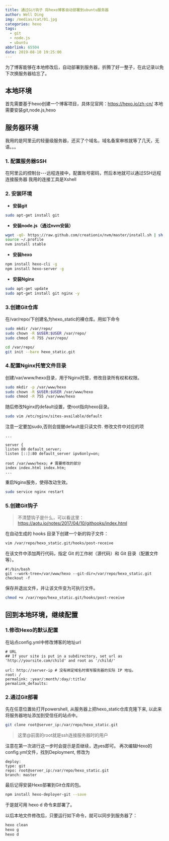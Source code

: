 ```yaml
---
title: 通过Git钩子 将hexo博客自动部署到ubuntu服务器
author: Well Ding
img: /medias/cat/01.jpg
categories: hexo
tags:
  - git
  - node.js
  - ubuntu
abbrlink: 65504
date: 2019-08-10 19:25:00
---
```


为了博客能够在本地修改后，自动部署到服务器，折腾了好一整子，在此记录以免下次换服务器给忘了。

## 本地环境

首先需要基于hexo创建一个博客项目，具体见官网：https://hexo.io/zh-cn/
本地需要安装git,node.js,hexo

## 服务器环境

我用的是阿里云的轻量级服务器，还买了个域名，域名备案审核就等了几天，无语。。。
### 1. 配置服务器SSH
在阿里云的控制台---远程连接中，配置账号密码，然后本地就可以通过SSH远程连接服务器
我用的连接工具是Xshell
### 2. 安装环境
- **安装git**
```bash
sudo apt-get install git
```

- **安装node.js（通过nvm安装）**
```bash
wget -qO- https://raw.github.com/creationix/nvm/master/install.sh | sh
source ~/.profile
nvm install stable
```

- **安装hexo**
```bash
npm install hexo-cli -g
npm install hexo-server -g
```

- **安装Nginx**
```bash
sudo apt-get update
sudo apt-get install git nginx -y
```

### 3.创建Git仓库
在/var/repo/下创建名为hexo_static的裸仓库。用如下命令
```bash
sudo mkdir /var/repo/
sudo chown -R $USER:$USER /var/repo/
sudo chmod -R 755 /var/repo/
```
```bash
cd /var/repo/
git init --bare hexo_static.git
```

### 4.配置Nginx托管文件目录
创建/var/www/hexo目录，用于Nginx托管，修改目录所有权和权限。
```bash
sudo mkdir -p /var/www/hexo
sudo chown -R $USER:$USER /var/www/hexo
sudo chmod -R 755 /var/www/hexo
```

随后修改Nginx的default设置，使root指向hexo目录。
```bash
sudo vim /etc/nginx/sites-available/default
```
注意一定要加sudo,否则会提醒default是只读文件.
修改文件中对应的项
```text
...

server {
listen 80 default_server;
listen [::]:80 default_server ipv6only=on;

root /var/www/hexo; # 需要修改的部分
index index.html index.htm;
...
```

重启Nginx服务，使得改动生效。
```bash
sudo service nginx restart
```

### 5.创建Git钩子
> 不清楚钩子是什么，可以看这里：https://aotu.io/notes/2017/04/10/githooks/index.html

在自动生成的 hooks 目录下创建一个新的钩子文件：
```bash
vim /var/repo/hexo_static.git/hooks/post-receive
```

在该文件中添加两行代码，指定 Git 的工作树（源代码）和 Git 目录（配置文件等）。
```text
#!/bin/bash
git --work-tree=/var/www/hexo --git-dir=/var/repo/hexo_static.git checkout -f
```

保存并退出文件，并让该文件变为可执行文件。
```bash
chmod +x /var/repo/hexo_static.git/hooks/post-receive
```

## 回到本地环境，继续配置
### 1.修改Hexo的默认配置
在站点config.yml中修改博客的地址url
```text
# URL
## If your site is put in a subdirectory, set url as 'http://yoursite.com/child' and root as '/child/'

url: http://server-ip # 没有绑定域名时填写服务器的实际 IP 地址。
root: /
permalink: :year/:month/:day/:title/
permalink_defaults:
```

### 2.通过Git部署
先在任意位置处打开powershell, 从服务器上把hexo_static仓库克隆下来, 以此来将服务器地址添加到受信任的站点中。
```bash
git clone root@server_ip:/var/repo/hexo_static.git
```

> 这里@前面的root就是ssh连接服务器时的用户

注意在第一次进行这一步时会提示是否继续，选yes即可。
再次编辑Hexo的config.yml文件，找到Deployment, 修改为
```text
deploy:
type: git
repo: root@server_ip:/var/repo/hexo_static.git
branch: master
```

最后记得安装Hexo部署到Git仓库的包。
```bash
npm install hexo-deployer-git --save
```
于是就可用 hexo d 命令来部署了。

以后本地文件修改后，只要运行如下命令，就可以同步到服务器了：
```bash
hexo clean
hexo g
hexo d
```


